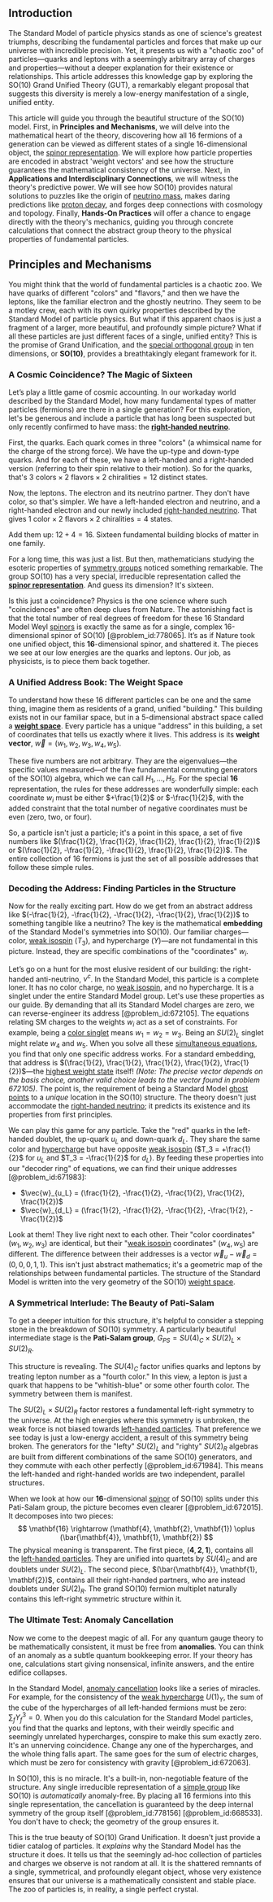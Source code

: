 ## Introduction
The Standard Model of particle physics stands as one of science's greatest triumphs, describing the fundamental particles and forces that make up our universe with incredible precision. Yet, it presents us with a "chaotic zoo" of particles—quarks and leptons with a seemingly arbitrary array of charges and properties—without a deeper explanation for their existence or relationships. This article addresses this knowledge gap by exploring the SO(10) Grand Unified Theory (GUT), a remarkably elegant proposal that suggests this diversity is merely a low-energy manifestation of a single, unified entity.

This article will guide you through the beautiful structure of the SO(10) model.
First, in **Principles and Mechanisms**, we will delve into the mathematical heart of the theory, discovering how all 16 fermions of a generation can be viewed as different states of a single 16-dimensional object, the [spinor representation](@article_id:149431). We will explore how particle properties are encoded in abstract 'weight vectors' and see how the structure guarantees the mathematical consistency of the universe.
Next, in **Applications and Interdisciplinary Connections**, we will witness the theory's predictive power. We will see how SO(10) provides natural solutions to puzzles like the origin of [neutrino mass](@article_id:149099), makes daring predictions like [proton decay](@article_id:155062), and forges deep connections with cosmology and topology.
Finally, **Hands-On Practices** will offer a chance to engage directly with the theory's mechanics, guiding you through concrete calculations that connect the abstract group theory to the physical properties of fundamental particles.

## Principles and Mechanisms

You might think that the world of fundamental particles is a chaotic zoo. We have quarks of different "colors" and "flavors," and then we have the leptons, like the familiar electron and the ghostly neutrino. They seem to be a motley crew, each with its own quirky properties described by the Standard Model of particle physics. But what if this apparent chaos is just a fragment of a larger, more beautiful, and profoundly simple picture? What if all these particles are just different faces of a single, unified entity? This is the promise of Grand Unification, and the [special orthogonal group](@article_id:145924) in ten dimensions, or **SO(10)**, provides a breathtakingly elegant framework for it.

### A Cosmic Coincidence? The Magic of Sixteen

Let’s play a little game of cosmic accounting. In our workaday world described by the Standard Model, how many fundamental types of matter particles (fermions) are there in a single generation? For this exploration, let's be generous and include a particle that has long been suspected but only recently confirmed to have mass: the **[right-handed neutrino](@article_id:160969)**.

First, the quarks. Each quark comes in three "colors" (a whimsical name for the charge of the strong force). We have the up-type and down-type quarks. And for each of these, we have a left-handed and a right-handed version (referring to their spin relative to their motion). So for the quarks, that's $3 \text{ colors} \times 2 \text{ flavors} \times 2 \text{ chiralities} = 12$ distinct states.

Now, the leptons. The electron and its neutrino partner. They don't have color, so that's simpler. We have a left-handed electron and neutrino, and a right-handed electron and our newly included [right-handed neutrino](@article_id:160969). That gives $1 \text{ color} \times 2 \text{ flavors} \times 2 \text{ chiralities} = 4$ states.

Add them up: $12 + 4 = 16$. Sixteen fundamental building blocks of matter in one family.

For a long time, this was just a list. But then, mathematicians studying the esoteric properties of [symmetry groups](@article_id:145589) noticed something remarkable. The group SO(10) has a very special, irreducible representation called the **[spinor representation](@article_id:149431)**. And guess its dimension? It's sixteen.

Is this just a coincidence? Physics is the one science where such "coincidences" are often deep clues from Nature. The astonishing fact is that the total number of real degrees of freedom for these 16 Standard Model Weyl [spinors](@article_id:157560) is exactly the same as for a single, complex 16-dimensional spinor of SO(10) [@problem_id:778065]. It’s as if Nature took one unified object, this **16**-dimensional spinor, and shattered it. The pieces we see at our low energies are the quarks and leptons. Our job, as physicists, is to piece them back together.

### A Unified Address Book: The Weight Space

To understand how these 16 different particles can be one and the same thing, imagine them as residents of a grand, unified "building." This building exists not in our familiar space, but in a 5-dimensional abstract space called a **[weight space](@article_id:195247)**. Every particle has a unique "address" in this building, a set of coordinates that tells us exactly where it lives. This address is its **weight vector**, $\vec{w} = (w_1, w_2, w_3, w_4, w_5)$.

These five numbers are not arbitrary. They are the eigenvalues—the specific values measured—of the five fundamental commuting generators of the SO(10) algebra, which we can call $H_1, \dots, H_5$. For the special **16** representation, the rules for these addresses are wonderfully simple: each coordinate $w_i$ must be either $+\frac{1}{2}$ or $-\frac{1}{2}$, with the added constraint that the total number of negative coordinates must be even (zero, two, or four).

So, a particle isn't just a particle; it's a point in this space, a set of five numbers like $(\frac{1}{2}, \frac{1}{2}, \frac{1}{2}, \frac{1}{2}, \frac{1}{2})$ or $(\frac{1}{2}, -\frac{1}{2}, -\frac{1}{2}, \frac{1}{2}, \frac{1}{2})$. The entire collection of 16 fermions is just the set of all possible addresses that follow these simple rules.

### Decoding the Address: Finding Particles in the Structure

Now for the really exciting part. How do we get from an abstract address like $(-\frac{1}{2}, -\frac{1}{2}, -\frac{1}{2}, -\frac{1}{2}, \frac{1}{2})$ to something tangible like a neutrino? The key is the mathematical **embedding** of the Standard Model's symmetries into SO(10). Our familiar charges—color, [weak isospin](@article_id:157672) ($T_3$), and hypercharge ($Y$)—are not fundamental in this picture. Instead, they are specific combinations of the "coordinates" $w_i$.

Let’s go on a hunt for the most elusive resident of our building: the right-handed anti-neutrino, $\nu^c$. In the Standard Model, this particle is a complete loner. It has no color charge, no [weak isospin](@article_id:157672), and no hypercharge. It is a singlet under the entire Standard Model group. Let's use these properties as our guide. By demanding that all its Standard Model charges are zero, we can reverse-engineer its address [@problem_id:672105]. The equations relating SM charges to the weights $w_i$ act as a set of constraints. For example, being a [color singlet](@article_id:158799) means $w_1=w_2=w_3$. Being an $SU(2)_L$ singlet might relate $w_4$ and $w_5$. When you solve all these [simultaneous equations](@article_id:192744), you find that only one specific address works. For a standard embedding, that address is $(\frac{1}{2}, \frac{1}{2}, \frac{1}{2}, \frac{1}{2}, \frac{1}{2})$—the [highest weight state](@article_id:179729) itself! *(Note: The precise vector depends on the basis choice, another valid choice leads to the vector found in problem 672105)*. The point is, the requirement of being a Standard Model [ghost points](@article_id:177395) to a *unique* location in the SO(10) structure. The theory doesn't just accommodate the [right-handed neutrino](@article_id:160969); it predicts its existence and its properties from first principles.

We can play this game for any particle. Take the "red" quarks in the left-handed doublet, the up-quark $u_L$ and down-quark $d_L$. They share the same color and [hypercharge](@article_id:186163) but have opposite [weak isospin](@article_id:157672) ($T_3 = +\frac{1}{2}$ for $u_L$ and $T_3 = -\frac{1}{2}$ for $d_L$). By feeding these properties into our "decoder ring" of equations, we can find their unique addresses [@problem_id:671983]:
- $\vec{w}_{u_L} = (\frac{1}{2}, -\frac{1}{2}, -\frac{1}{2}, \frac{1}{2}, \frac{1}{2})$
- $\vec{w}_{d_L} = (\frac{1}{2}, -\frac{1}{2}, -\frac{1}{2}, -\frac{1}{2}, -\frac{1}{2})$

Look at them! They live right next to each other. Their "color coordinates" ($w_1, w_2, w_3$) are identical, but their "[weak isospin](@article_id:157672) coordinates" ($w_4, w_5$) are different. The difference between their addresses is a vector $\vec{w}_u - \vec{w}_d = (0, 0, 0, 1, 1)$. This isn't just abstract mathematics; it's a geometric map of the relationships between fundamental particles. The structure of the Standard Model is written into the very geometry of the SO(10) [weight space](@article_id:195247).

### A Symmetrical Interlude: The Beauty of Pati-Salam

To get a deeper intuition for this structure, it's helpful to consider a stepping stone in the breakdown of SO(10) symmetry. A particularly beautiful intermediate stage is the **Pati-Salam group**, $G_{PS} = SU(4)_C \times SU(2)_L \times SU(2)_R$.

This structure is revealing. The $SU(4)_C$ factor unifies quarks and leptons by treating lepton number as a "fourth color." In this view, a lepton is just a quark that happens to be "whitish-blue" or some other fourth color. The symmetry between them is manifest.

The $SU(2)_L \times SU(2)_R$ factor restores a fundamental left-right symmetry to the universe. At the high energies where this symmetry is unbroken, the weak force is not biased towards [left-handed particles](@article_id:161037). That preference we see today is just a low-energy accident, a result of this symmetry being broken. The generators for the "lefty" $SU(2)_L$ and "righty" $SU(2)_R$ algebras are built from different combinations of the same SO(10) generators, and they commute with each other perfectly [@problem_id:671984]. This means the left-handed and right-handed worlds are two independent, parallel structures.

When we look at how our **16**-dimensional [spinor](@article_id:153967) of SO(10) splits under this Pati-Salam group, the picture becomes even clearer [@problem_id:672015]. It decomposes into two pieces:
$$ \mathbf{16} \rightarrow (\mathbf{4}, \mathbf{2}, \mathbf{1}) \oplus (\bar{\mathbf{4}}, \mathbf{1}, \mathbf{2}) $$
The physical meaning is transparent. The first piece, $(\mathbf{4}, \mathbf{2}, \mathbf{1})$, contains all the [left-handed particles](@article_id:161037). They are unified into quartets by $SU(4)_C$ and are doublets under $SU(2)_L$. The second piece, $(\bar{\mathbf{4}}, \mathbf{1}, \mathbf{2})$, contains all their right-handed partners, who are instead doublets under $SU(2)_R$. The grand SO(10) fermion multiplet naturally contains this left-right symmetric structure within it.

### The Ultimate Test: Anomaly Cancellation

Now we come to the deepest magic of all. For any quantum gauge theory to be mathematically consistent, it must be free from **anomalies**. You can think of an anomaly as a subtle quantum bookkeeping error. If your theory has one, calculations start giving nonsensical, infinite answers, and the entire edifice collapses.

In the Standard Model, [anomaly cancellation](@article_id:152176) looks like a series of miracles. For example, for the consistency of the [weak hypercharge](@article_id:148769) $U(1)_Y$, the sum of the cube of the hypercharges of all left-handed fermions must be zero: $\sum_{f} Y_f^3 = 0$. When you do this calculation for the Standard Model particles, you find that the quarks and leptons, with their weirdly specific and seemingly unrelated hypercharges, conspire to make this sum exactly zero. It's an unnerving coincidence. Change any one of the hypercharges, and the whole thing falls apart. The same goes for the sum of electric charges, which must be zero for consistency with gravity [@problem_id:672063].

In SO(10), this is no miracle. It's a built-in, non-negotiable feature of the structure. Any single irreducible representation of a [simple group](@article_id:147120) like SO(10) is *automatically* anomaly-free. By placing all 16 fermions into this single representation, the cancellation is guaranteed by the deep internal symmetry of the group itself [@problem_id:778156] [@problem_id:668533]. You don't have to check; the geometry of the group ensures it.

This is the true beauty of SO(10) Grand Unification. It doesn't just provide a tidier catalog of particles. It *explains* why the Standard Model has the structure it does. It tells us that the seemingly ad-hoc collection of particles and charges we observe is not random at all. It is the shattered remnants of a single, symmetrical, and profoundly elegant object, whose very existence ensures that our universe is a mathematically consistent and stable place. The zoo of particles is, in reality, a single perfect crystal.